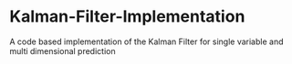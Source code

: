 # Kalman-Filter-Implementation
A code based implementation of the Kalman Filter for single variable and multi dimensional prediction
